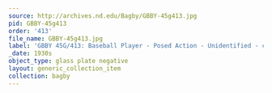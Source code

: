 ```yaml
---
source: http://archives.nd.edu/Bagby/GBBY-45g413.jpg
pid: GBBY-45g413
order: '413'
file_name: GBBY-45g413.jpg
label: 'GBBY 45G/413: Baseball Player - Posed Action - Unidentified - c1930s'
_date: 1930s
object_type: glass plate negative
layout: generic_collection_item
collection: bagby
---
```

